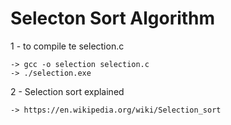 # Selecton Sort Algorithm

1 - to compile te selection.c

	-> gcc -o selection selection.c
	-> ./selection.exe
	
2 - Selection sort explained

	-> https://en.wikipedia.org/wiki/Selection_sort
